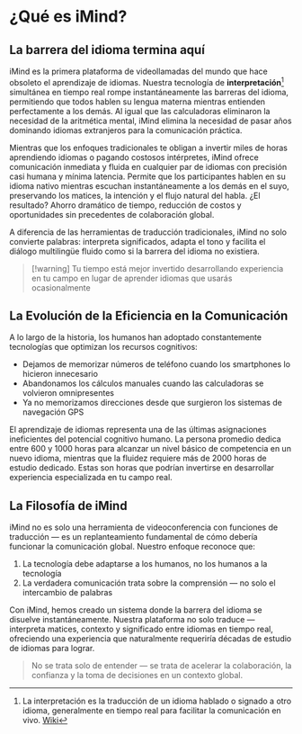 # ¿Qué es iMind?

## La barrera del idioma termina aquí

iMind es la primera plataforma de videollamadas del mundo que hace obsoleto el aprendizaje de idiomas. Nuestra tecnología de **interpretación**[^1] simultánea en tiempo real rompe instantáneamente las barreras del idioma, permitiendo que todos hablen su lengua materna mientras entienden perfectamente a los demás. Al igual que las calculadoras eliminaron la necesidad de la aritmética mental, iMind elimina la necesidad de pasar años dominando idiomas extranjeros para la comunicación práctica.

Mientras que los enfoques tradicionales te obligan a invertir miles de horas aprendiendo idiomas o pagando costosos intérpretes, iMind ofrece comunicación inmediata y fluida en cualquier par de idiomas con precisión casi humana y mínima latencia. Permite que los participantes hablen en su idioma nativo mientras escuchan instantáneamente a los demás en el suyo, preservando los matices, la intención y el flujo natural del habla. ¿El resultado? Ahorro dramático de tiempo, reducción de costos y oportunidades sin precedentes de colaboración global.

A diferencia de las herramientas de traducción tradicionales, iMind no solo convierte palabras: interpreta significados, adapta el tono y facilita el diálogo multilingüe fluido como si la barrera del idioma no existiera.

[^1]: La interpretación es la traducción de un idioma hablado o signado a otro idioma, generalmente en tiempo real para facilitar la comunicación en vivo. [Wiki](https://en.wikipedia.org/wiki/Language_interpretation)

> [!warning] Tu tiempo está mejor invertido desarrollando experiencia en tu campo en lugar de aprender idiomas que usarás ocasionalmente

## La Evolución de la Eficiencia en la Comunicación

A lo largo de la historia, los humanos han adoptado constantemente tecnologías que optimizan los recursos cognitivos:

- Dejamos de memorizar números de teléfono cuando los smartphones lo hicieron innecesario
- Abandonamos los cálculos manuales cuando las calculadoras se volvieron omnipresentes
- Ya no memorizamos direcciones desde que surgieron los sistemas de navegación GPS

El aprendizaje de idiomas representa una de las últimas asignaciones ineficientes del potencial cognitivo humano. La persona promedio dedica entre 600 y 1000 horas para alcanzar un nivel básico de competencia en un nuevo idioma, mientras que la fluidez requiere más de 2000 horas de estudio dedicado. Estas son horas que podrían invertirse en desarrollar experiencia especializada en tu campo real.

## La Filosofía de iMind

iMind no es solo una herramienta de videoconferencia con funciones de traducción — es un replanteamiento fundamental de cómo debería funcionar la comunicación global. Nuestro enfoque reconoce que:

1. La tecnología debe adaptarse a los humanos, no los humanos a la tecnología
2. La verdadera comunicación trata sobre la comprensión — no solo el intercambio de palabras

Con iMind, hemos creado un sistema donde la barrera del idioma se disuelve instantáneamente. Nuestra plataforma no solo traduce — interpreta matices, contexto y significado entre idiomas en tiempo real, ofreciendo una experiencia que naturalmente requeriría décadas de estudio de idiomas para lograr.

> No se trata solo de entender — se trata de acelerar la colaboración, la confianza y la toma de decisiones en un contexto global.
